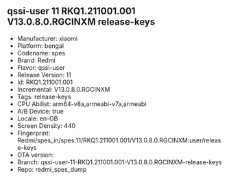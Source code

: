 ## qssi-user 11 RKQ1.211001.001 V13.0.8.0.RGCINXM release-keys
- Manufacturer: xiaomi
- Platform: bengal
- Codename: spes
- Brand: Redmi
- Flavor: qssi-user
- Release Version: 11
- Id: RKQ1.211001.001
- Incremental: V13.0.8.0.RGCINXM
- Tags: release-keys
- CPU Abilist: arm64-v8a,armeabi-v7a,armeabi
- A/B Device: true
- Locale: en-GB
- Screen Density: 440
- Fingerprint: Redmi/spes_in/spes:11/RKQ1.211001.001/V13.0.8.0.RGCINXM:user/release-keys
- OTA version: 
- Branch: qssi-user-11-RKQ1.211001.001-V13.0.8.0.RGCINXM-release-keys
- Repo: redmi_spes_dump




